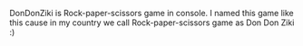 DonDonZiki is Rock-paper-scissors game in console. I named this game like this cause in my country we call Rock-paper-scissors game as Don Don Ziki :)
